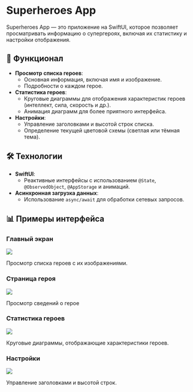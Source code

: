 # Superheroes App

Superheroes App — это приложение на SwiftUI, которое позволяет просматривать информацию о супергероях, включая их статистику и настройки отображения.

## 📱 Функционал

- **Просмотр списка героев**: 
  - Основная информация, включая имя и изображение.
  - Подробности о каждом герое.
- **Статистика героев**:
  - Круговые диаграммы для отображения характеристик героев (интеллект, сила, скорость и др.).
  - Анимация диаграмм для более приятного интерфейса.
- **Настройки**:
  - Управление заголовками и высотой строк списка.
  - Определение текущей цветовой схемы (светлая или тёмная тема).

## 🛠️ Технологии

- **SwiftUI**:
  - Реактивные интерфейсы с использованием `@State`, `@ObservedObject`, `@AppStorage` и анимаций.
- **Асинхронная загрузка данных**:
  - Использование `async/await` для обработки сетевых запросов.

## 📊 Примеры интерфейса

### Главный экран
![](https://u.netology.ru/backend/uploads/markdown_images/image/321986/2024-11-29_18.16.56.jpg)

Просмотр списка героев с их изображениями.

### Страница героя
![](https://u.netology.ru/backend/uploads/markdown_images/image/321987/2024-11-29_18.17.02.jpg)

Просмотр сведений о герое

### Статистика героев
![](https://u.netology.ru/backend/uploads/markdown_images/image/321985/2024-11-29_18.16.50.jpg)

Круговые диаграммы, отображающие характеристики героев.

### Настройки
![](https://u.netology.ru/backend/uploads/markdown_images/image/321984/2024-11-29_18.16.40.jpg)

Управление заголовками и высотой строк.
